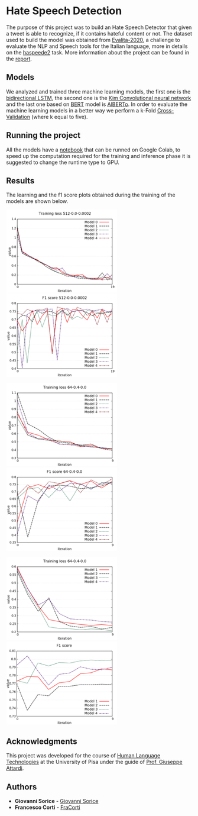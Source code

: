 # Hate Speech Detection

The purpose of this project was to build an Hate Speech Detector that given a tweet is able to recognize, if it contains hateful content or not. The dataset used to build the model was obtained from [Evalita-2020](http://www.evalita.it/2020), a challenge to evaluate the NLP and Speech tools for the Italian language, more in details on the [haspeede2](http://www.di.unito.it/~tutreeb/haspeede-evalita20/index.html) task. More information about the project can be found in the [report](https://github.com/GiovanniSorice/Hate_Speech_Detection/blob/main/docs/Report_Human.pdf).

## Models 
We analyzed and trained three machine learning models, the first one is the [bidirectional LSTM](https://paperswithcode.com/method/bilstm), the second one is the [Kim Convolutional neural network](https://arxiv.org/pdf/1408.5882.pdf) and the last one based on [BERT](https://arxiv.org/pdf/1810.04805.pdf) model is [AlBERTo](http://ceur-ws.org/Vol-2481/paper57.pdf). In order to evaluate the machine learning models in a better way we perform a k-Fold [Cross-Validation](https://en.wikipedia.org/wiki/Cross-validation_(statistics)) (where k equal to five). 

## Running the project
All the models have a [notebook](https://github.com/GiovanniSorice/Hate_Speech_Detection/tree/main/notebooks) that can be runned on Google Colab, to speed up the computation required for the training and inference phase it is suggested to change the runtime type to GPU. 

## Results 
The learning and the f1 score plots obtained during the training of the models are shown below. 


<img src="docs/img/training_loss_cnn_curves.png" width="300"/> <img src="docs/img/f1_score_cnn_curves.png" width="300" />

<img src="docs/img/training_loss_bilstm_curves.png" width="300"/> <img src="docs/img/f1_score_curves_bilstm.png" width="300" />

<img src="docs/img/train_loss_bert.png" width="300"/> <img src="docs/img/f1_plot_bert.png" width="300" />

## Acknowledgments
This project was developed for the course of [Human Language Technologies](https://elearning.di.unipi.it/course/view.php?id=180) at the University of Pisa under the guide of [Prof. Giuseppe Attardi](http://pages.di.unipi.it/attardi/).

## Authors 
* **Giovanni Sorice**  - [Giovanni Sorice](https://github.com/GiovanniSorice)
* **Francesco Corti**  - [FraCorti](https://github.com/FraCorti)
